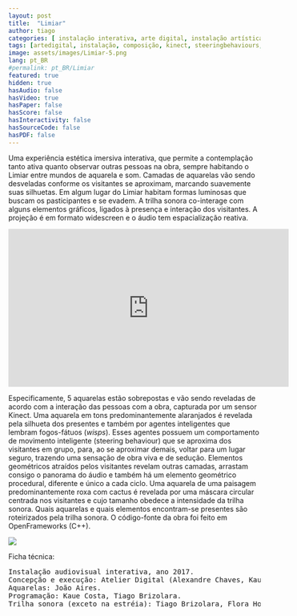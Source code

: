 ```yaml
---
layout: post
title:  "Limiar"
author: tiago
categories: [ instalação interativa, arte digital, instalação artística, composição, desenho de áudio, steering behaviours, inteligência de agente, kinect, hci ]
tags: [artedigital, instalação, composição, kinect, steeringbehaviours, shaders, openframeworks, ia, hci ]
image: assets/images/Limiar-5.png
lang: pt_BR
#permalink: pt_BR/Limiar
featured: true
hidden: true
hasAudio: false
hasVideo: true
hasPaper: false
hasScore: false
hasInteractivity: false
hasSourceCode: false
hasPDF: false
---
```


Uma experiência estética imersiva interativa, que permite a contemplação tanto ativa quanto observar outras pessoas na obra, sempre habitando o Limiar entre mundos de aquarela e som. Camadas de aquarelas vão sendo desveladas conforme os visitantes se aproximam, marcando suavemente suas silhuetas. Em algum lugar do Limiar habitam formas luminosas que buscam os pasticipantes e se evadem. A trilha sonora co-interage com alguns elementos gráficos, ligados à presença e interação dos visitantes. A projeção é em formato widescreen e o áudio tem espacialização reativa.

<div align="center">
<iframe width="560" height="315" src="https://www.youtube.com/embed/8agYaiZfaGc" frameborder="0" allow="accelerometer; autoplay; clipboard-write; encrypted-media; gyroscope; picture-in-picture" allowfullscreen></iframe>
</div>

 Especificamente, 5 aquarelas estão sobrepostas e vão sendo reveladas de acordo com a interação das pessoas com a obra, capturada por um sensor Kinect. Uma aquarela em tons predominantemente alaranjados é revelada pela silhueta dos presentes e também por agentes inteligentes que lembram fogos-fátuos (*wisps*). Esses agentes possuem um comportamento de movimento inteligente (steering behaviour) que se aproxima dos visitantes em grupo, para, ao se aproximar demais, voltar para um lugar seguro, trazendo uma sensação de obra viva e de sedução. Elementos geométricos atraídos pelos visitantes revelam outras camadas, arrastam consigo o panorama do áudio e também há um elemento geométrico procedural, diferente e único a cada ciclo. Uma aquarela de uma paisagem predominantemente roxa com cactus é revelada por uma máscara circular centrada nos visitantes e cujo tamanho obedece a intensidade da trilha sonora. Quais aquarelas e quais elementos encontram-se presentes são roteirizados pela trilha sonora. O código-fonte da obra foi feito em OpenFrameworks (C++).

<img src="{{ site.baseurl }}/assets/images/Limiar-0.png" class="center">

Ficha técnica:
<pre>
Instalação audiovisual interativa, ano 2017.
Concepção e execução: Atelier Digital (Alexandre Chaves, Kaue Costa, João Aires, Tiago Brizolara).
Aquarelas: João Aires.
Programação: Kaue Costa, Tiago Brizolara.
Trilha sonora (exceto na estréia): Tiago Brizolara, Flora Holderbaum.
</pre>

<!-- <img src="{{ site.baseurl }}/assets/images/Limiar-3.jpg"> -->